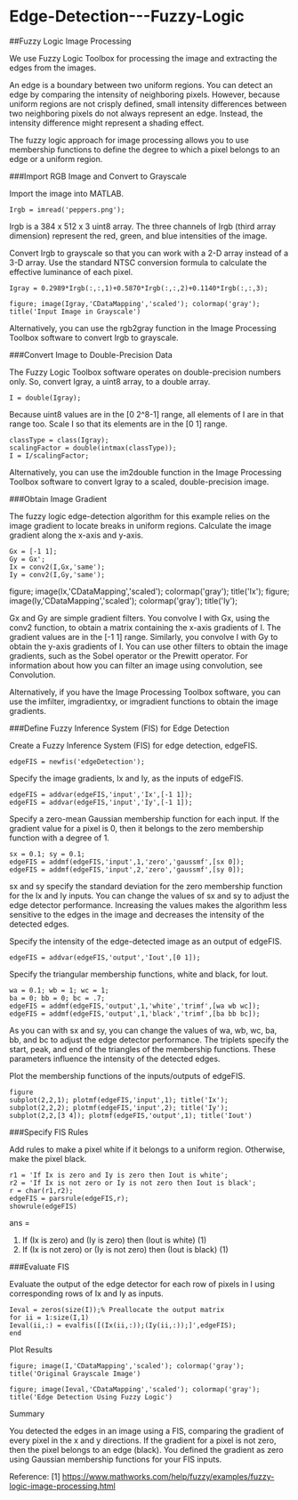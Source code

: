 # Edge-Detection---Fuzzy-Logic
##Fuzzy Logic Image Processing

We use Fuzzy Logic Toolbox for processing the image and extracting the edges from the images.

An edge is a boundary between two uniform regions. You can detect an edge by comparing the intensity of neighboring pixels. However, because uniform regions are not crisply defined, small intensity differences between two neighboring pixels do not always represent an edge. Instead, the intensity difference might represent a shading effect.

The fuzzy logic approach for image processing allows you to use membership functions to define the degree to which a pixel belongs to an edge or a uniform region.

###Import RGB Image and Convert to Grayscale

Import the image into MATLAB.

    Irgb = imread('peppers.png');
Irgb is a 384 x 512 x 3 uint8 array. The three channels of Irgb (third array dimension) represent the red, green, and blue intensities of the image.

Convert Irgb to grayscale so that you can work with a 2-D array instead of a 3-D array. Use the standard NTSC conversion formula to calculate the effective luminance of each pixel.

    Igray = 0.2989*Irgb(:,:,1)+0.5870*Irgb(:,:,2)+0.1140*Irgb(:,:,3);

    figure; image(Igray,'CDataMapping','scaled'); colormap('gray');
    title('Input Image in Grayscale')


Alternatively, you can use the rgb2gray function in the Image Processing Toolbox software to convert Irgb to grayscale.

###Convert Image to Double-Precision Data

The Fuzzy Logic Toolbox software operates on double-precision numbers only. So, convert Igray, a uint8 array, to a double array.

    I = double(Igray);
Because uint8 values are in the [0 2^8-1] range, all elements of I are in that range too. Scale I so that its elements are in the [0 1] range.

    classType = class(Igray);
    scalingFactor = double(intmax(classType));
    I = I/scalingFactor;
Alternatively, you can use the im2double function in the Image Processing Toolbox software to convert Igray to a scaled, double-precision image.

###Obtain Image Gradient

The fuzzy logic edge-detection algorithm for this example relies on the image gradient to locate breaks in uniform regions. Calculate the image gradient along the x-axis and y-axis.

    Gx = [-1 1];
    Gy = Gx';
    Ix = conv2(I,Gx,'same');
    Iy = conv2(I,Gy,'same');

figure; image(Ix,'CDataMapping','scaled'); colormap('gray'); title('Ix');
figure; image(Iy,'CDataMapping','scaled'); colormap('gray'); title('Iy');




Gx and Gy are simple gradient filters. You convolve I with Gx, using the conv2 function, to obtain a matrix containing the x-axis gradients of I. The gradient values are in the [-1 1] range. Similarly, you convolve I with Gy to obtain the y-axis gradients of I. You can use other filters to obtain the image gradients, such as the Sobel operator or the Prewitt operator. For information about how you can filter an image using convolution, see Convolution.

Alternatively, if you have the Image Processing Toolbox software, you can use the imfilter, imgradientxy, or imgradient functions to obtain the image gradients.

###Define Fuzzy Inference System (FIS) for Edge Detection

Create a Fuzzy Inference System (FIS) for edge detection, edgeFIS.

    edgeFIS = newfis('edgeDetection');
Specify the image gradients, Ix and Iy, as the inputs of edgeFIS.

    edgeFIS = addvar(edgeFIS,'input','Ix',[-1 1]);
    edgeFIS = addvar(edgeFIS,'input','Iy',[-1 1]);
Specify a zero-mean Gaussian membership function for each input. If the gradient value for a pixel is 0, then it belongs to the zero membership function with a degree of 1.

    sx = 0.1; sy = 0.1;
    edgeFIS = addmf(edgeFIS,'input',1,'zero','gaussmf',[sx 0]);
    edgeFIS = addmf(edgeFIS,'input',2,'zero','gaussmf',[sy 0]);
sx and sy specify the standard deviation for the zero membership function for the Ix and Iy inputs. You can change the values of sx and sy to adjust the edge detector performance. Increasing the values makes the algorithm less sensitive to the edges in the image and decreases the intensity of the detected edges.

Specify the intensity of the edge-detected image as an output of edgeFIS.

    edgeFIS = addvar(edgeFIS,'output','Iout',[0 1]);
Specify the triangular membership functions, white and black, for Iout.

    wa = 0.1; wb = 1; wc = 1;
    ba = 0; bb = 0; bc = .7;
    edgeFIS = addmf(edgeFIS,'output',1,'white','trimf',[wa wb wc]);
    edgeFIS = addmf(edgeFIS,'output',1,'black','trimf',[ba bb bc]);
As you can with sx and sy, you can change the values of wa, wb, wc, ba, bb, and bc to adjust the edge detector performance. The triplets specify the start, peak, and end of the triangles of the membership functions. These parameters influence the intensity of the detected edges.

Plot the membership functions of the inputs/outputs of edgeFIS.

    figure
    subplot(2,2,1); plotmf(edgeFIS,'input',1); title('Ix');
    subplot(2,2,2); plotmf(edgeFIS,'input',2); title('Iy');
    subplot(2,2,[3 4]); plotmf(edgeFIS,'output',1); title('Iout')


###Specify FIS Rules

Add rules to make a pixel white if it belongs to a uniform region. Otherwise, make the pixel black.

    r1 = 'If Ix is zero and Iy is zero then Iout is white';
    r2 = 'If Ix is not zero or Iy is not zero then Iout is black';
    r = char(r1,r2);
    edgeFIS = parsrule(edgeFIS,r);
    showrule(edgeFIS)
ans =

1. If (Ix is zero) and (Iy is zero) then (Iout is white) (1)       
2. If (Ix is not zero) or (Iy is not zero) then (Iout is black) (1)

###Evaluate FIS

Evaluate the output of the edge detector for each row of pixels in I using corresponding rows of Ix and Iy as inputs.

    Ieval = zeros(size(I));% Preallocate the output matrix
    for ii = 1:size(I,1)
    Ieval(ii,:) = evalfis([(Ix(ii,:));(Iy(ii,:));]',edgeFIS);
    end
Plot Results

    figure; image(I,'CDataMapping','scaled'); colormap('gray');
    title('Original Grayscale Image')

    figure; image(Ieval,'CDataMapping','scaled'); colormap('gray');
    title('Edge Detection Using Fuzzy Logic')




Summary

You detected the edges in an image using a FIS, comparing the gradient of every pixel in the x and y directions. If the gradient for a pixel is not zero, then the pixel belongs to an edge (black). You defined the gradient as zero using Gaussian membership functions for your FIS inputs.


Reference:
[1] https://www.mathworks.com/help/fuzzy/examples/fuzzy-logic-image-processing.html
